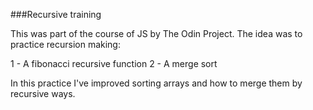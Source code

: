 ###Recursive training

This was part of the course of JS by The Odin Project.
The idea was to practice recursion making:

1 - A fibonacci recursive function
2 - A merge sort 

In this practice I've improved sorting arrays and how to merge them by recursive ways.


